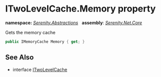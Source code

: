 # ITwoLevelCache.Memory property
**namespace:** *[Serenity.Abstractions](../../README.md#serenity.abstractions-namespace)*   **assembly**: *[Serenity.Net.Core](../../README.md)*

Gets the memory cache

```csharp
public IMemoryCache Memory { get; }
```

## See Also

* interface [ITwoLevelCache](../ITwoLevelCache.md)